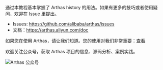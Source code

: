 通过本教程基本掌握了 Arthas history 的用法。如果有更多的技巧或者使用疑问，欢迎在 Issue 里提出。

- Issues: https://github.com/alibaba/arthas/issues
- 文档：https://arthas.aliyun.com/doc

如果您在使用 Arthas，请让我们知道。您的使用对我们非常重要：[查看](https://github.com/alibaba/arthas/issues/111)

欢迎关注公众号，获取 Arthas 项目的信息、源码分析、案例实践。

![Arthas 公众号](../../assets/qrcode_gongzhonghao.jpg)
